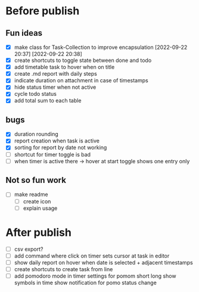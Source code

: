 # Before publish

## Fun ideas 

- [x] make class for Task-Collection to improve encapsulation [2022-09-22 20:37] [2022-09-22 20:38]
- [x] create shortcuts to toggle state between done and todo
- [x] add timetable task to hover when on title
- [x] create .md report with daily steps
- [x] indicate duration on attachment in case of timestamps
- [x] hide status timer when not active
- [x] cycle todo status
- [x] add total sum to each table

## bugs

- [x] duration rounding
- [x] report creation when task is active
- [x] sorting for report by date not working
- [ ] shortcut for timer toggle is bad
- [ ] when timer is active there -> hover at start toggle shows one entry only 

## Not so fun work

- [ ] make readme
  - [ ] create icon
  - [ ] explain usage

# After publish

- [ ] csv export?
- [ ] add command where click on timer sets cursor at task in editor
- [ ] show daily report on hover when date is selected + adjacent timestamps
- [ ] create shortcuts to create task from line
- [ ] add pomodoro mode in timer
        settings for pomom short long
        show symbols in time
        show notification for pomo status change 
